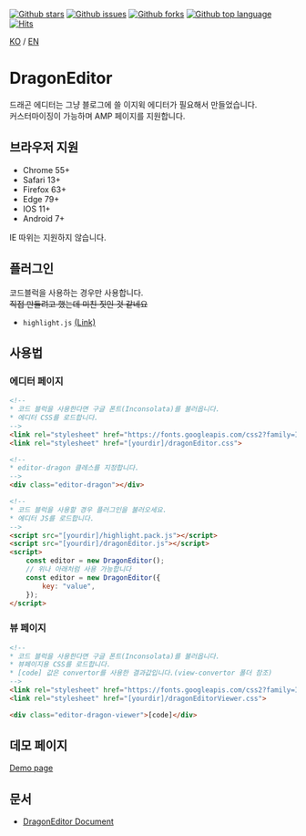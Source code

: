 [![Github stars](https://img.shields.io/github/stars/lovefields/dragonEditor)](https://github.com/lovefields/dragonEditor/stargazers)
[![Github issues](https://img.shields.io/github/issues/lovefields/dragonEditor)](https://github.com/lovefields/dragonEditor/issues)
[![Github forks](https://img.shields.io/github/forks/lovefields/dragonEditor)](https://github.com/lovefields/dragonEditor/network/members)
[![Github top language](https://img.shields.io/github/languages/top/lovefields/dragonEditor)](https://github.com/lovefields/dragonEditor/)
[![Hits](https://hits.seeyoufarm.com/api/count/incr/badge.svg?url=https%3A%2F%2Fgithub.com%2Flovefields%2FdragonEditor&count_bg=%2379C83D&title_bg=%23555555&icon=&icon_color=%23E7E7E7&title=hits&edge_flat=false)](https://hits.seeyoufarm.com)

[KO](https://github.com/lovefields/dragonEditor/blob/main/README.md) &#47; [EN](https://github.com/lovefields/dragonEditor/blob/main/README_en.md)

# DragonEditor

드래곤 에디터는 그냥 블로그에 쓸 이지윅 에디터가 필요해서 만들었습니다.<br>커스터마이징이 가능하며 AMP 페이지를 지원합니다.

## 브라우저 지원
-   Chrome 55+
-   Safari 13+
-   Firefox 63+
-   Edge 79+
-   IOS 11+
-   Android 7+

IE 따위는 지원하지 않습니다.

## 플러그인

코드블럭을 사용하는 경우만 사용합니다.<br>
~~직접 만들려고 했는데 미친 짓인 것 같네요~~

-   `highlight.js` [(Link)](https://highlightjs.org/)

## 사용법

### 에디터 페이지
```html
<!-- 
* 코드 블럭을 사용한다면 구글 폰트(Inconsolata)를 불러옵니다.
* 에디터 CSS를 로드합니다.
-->
<link rel="stylesheet" href="https://fonts.googleapis.com/css2?family=Inconsolata:wght@400;700&amp;display=swap">
<link rel="stylesheet" href="[yourdir]/dragonEditor.css">

<!--
* editor-dragon 클레스를 지정합니다.
-->
<div class="editor-dragon"></div>

<!-- 
* 코드 블럭을 사용할 경우 플러그인을 불러오세요.
* 에디터 JS를 로드합니다.
-->
<script src="[yourdir]/highlight.pack.js"></script>
<script src="[yourdir]/dragonEditor.js"></script>
<script>
    const editor = new DragonEditor();
    // 위나 아래처럼 사용 가능합니다
    const editor = new DragonEditor({
        key: "value",
    });
</script>
```

### 뷰 페이지
```html
<!-- 
* 코드 블럭을 사용한다면 구글 폰트(Inconsolata)를 불러옵니다.
* 뷰페이지용 CSS를 로드합니다.
* [code] 값은 convertor를 사용한 결과값입니다.(view-convertor 폴더 참조)
-->
<link rel="stylesheet" href="https://fonts.googleapis.com/css2?family=Inconsolata:wght@400;700&amp;display=swap">
<link rel="stylesheet" href="[yourdir]/dragonEditorViewer.css">

<div class="editor-dragon-viewer">[code]</div>
```

## 데모 페이지
[Demo page](https://lovefields.github.io/dragonEditor/examples)

## 문서

-   [DragonEditor Document](https://lovefields.github.io/dragonEditor-doc/)
